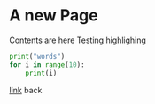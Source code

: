 # A new Page

Contents are here
Testing highlighing
```python
print("words")
for i in range(10):
    print(i)
```

[link](index.md) back
